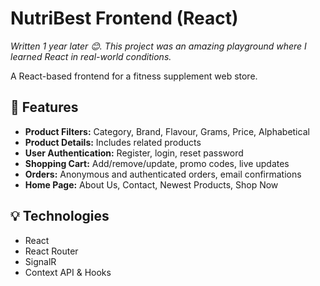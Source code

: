 <!DOCTYPE html>
<html lang="en">
<head>
  <meta charset="UTF-8">
</head>
<body>
  <h1>NutriBest Frontend (React)</h1>
  <p><em>Written 1 year later 😊. This project was an amazing playground where I learned React in real-world conditions.</em></p>
  <p>A React-based frontend for a fitness supplement web store.</p>

  <h2>🔑 Features</h2>
  <ul>
    <li><strong>Product Filters:</strong> Category, Brand, Flavour, Grams, Price, Alphabetical</li>
    <li><strong>Product Details:</strong> Includes related products</li>
    <li><strong>User Authentication:</strong> Register, login, reset password</li>
    <li><strong>Shopping Cart:</strong> Add/remove/update, promo codes, live updates</li>
    <li><strong>Orders:</strong> Anonymous and authenticated orders, email confirmations</li>
    <li><strong>Home Page:</strong> About Us, Contact, Newest Products, Shop Now</li>
  </ul>

  <h2>💡 Technologies</h2>
  <ul>
    <li>React</li>
    <li>React Router</li>
    <li>SignalR</li>
    <li>Context API & Hooks</li>
  </ul>
</body>
</html>
